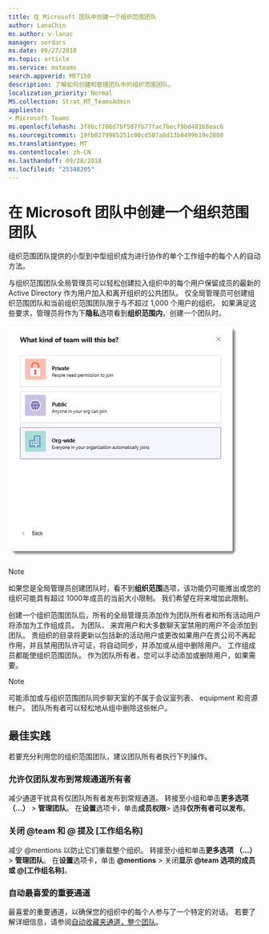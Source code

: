 ```yaml
---
title: 在 Microsoft 团队中创建一个组织范围团队
author: LanaChin
ms.author: v-lanac
manager: serdars
ms.date: 09/27/2018
ms.topic: article
ms.service: msteams
search.appverid: MET150
description: 了解如何创建和管理团队中的组织范围团队。
localization_priority: Normal
MS.collection: Strat_MT_TeamsAdmin
appliesto:
- Microsoft Teams
ms.openlocfilehash: 3f86cf706d7bf507fb77fac7becf9bd48168eac6
ms.sourcegitcommit: 19fb0279985251c00cd507a8d13b8499b19e2808
ms.translationtype: MT
ms.contentlocale: zh-CN
ms.lasthandoff: 09/28/2018
ms.locfileid: "25348205"
---
```

# <a name="create-an-org-wide-team-in-microsoft-teams"></a>在 Microsoft 团队中创建一个组织范围团队

组织范围团队提供的小型到中型组织成为进行协作的单个工作组中的每个人的自动方法。 
 
与组织范围团队全局管理员可以轻松创建拉入组织中的每个用户保留成员的最新的 Active Directory 作为用户加入和离开组织的公共团队。 仅全局管理员可创建组织范围团队和当前组织范围团队限于与不超过 1,000 个用户的组织。 如果满足这些要求，管理员将作为下**隐私**选项看到**组织范围内**，创建一个团队时。

![要创建一个组织范围团队的组织范围选项的屏幕截图](media/create-org-wide-team.png "要创建一个组织范围团队的组织范围选项的屏幕截图")

> [!NOTE]
> 如果您是全局管理员创建团队时，看不到**组织范围**选项，该功能仍可能推出或您的组织可能具有超过 1000年成员的当前大小限制。 我们希望在将来增加此限制。

创建一个组织范围团队后，所有的全局管理员添加作为团队所有者和所有活动用户将添加为工作组成员。 为团队、 来宾用户和大多数聊天室禁用的用户不会添加到团队。 贵组织的目录将更新以包括新的活动用户或更改如果用户在贵公司不再起作用，并且禁用团队许可证，将自动同步，并添加或从组中删除用户。 工作组成员都能使组织范围团队。 作为团队所有者，您可以手动添加或删除用户，如果需要。

> [!NOTE]
> 可能添加或与组织范围团队同步聊天室的不属于会议室列表、 equipment 和资源帐户。 团队所有者可以轻松地从组中删除这些帐户。

## <a name="best-practices"></a>最佳实践
若要充分利用您的组织范围团队，建议团队所有者执行下列操作。
### <a name="allow-only-team-owners-to-post-to-the-general-channel"></a>允许仅团队发布到常规通道所有者
减少通道干扰具有仅团队所有者发布到常规通道。 转接至小组和单击**更多选项 （...）** > **管理团队**。 在**设置**选项卡，单击**成员权限**> 选择**仅所有者可以发布**。
### <a name="turn-off-team-and-team-name-mentions"></a>关闭 @team 和 @ 提及 [工作组名称]
 减少 @mentions 以防止它们重载整个组织。 转接至小组和单击**更多选项 （...）** > **管理团队**。 在**设置**选项卡，单击 **@mentions** > 关闭**显示 @team 选项的成员或 @[工作组名称]**。 
### <a name="automatically-favorite-important-channels"></a>自动最喜爱的重要通道
 最喜爱的重要通道，以确保您的组织中的每个人参与了一个特定的对话。 若要了解详细信息，请参阅[自动收藏夹通道，整个团队](https://support.office.com/article/auto-favorite-channels-for-the-whole-team-a948272c-5aa5-429c-863c-4e1e1cd6b0f6)。
